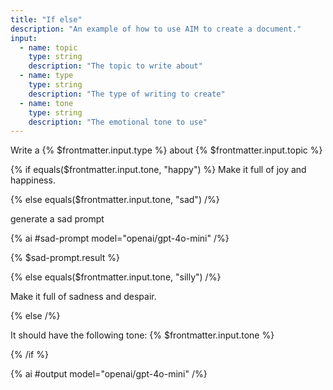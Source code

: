 ```yaml
---
title: "If else"
description: "An example of how to use AIM to create a document."
input:
  - name: topic
    type: string
    description: "The topic to write about"
  - name: type
    type: string
    description: "The type of writing to create"
  - name: tone
    type: string
    description: "The emotional tone to use"
---
```


<!-- 
We can use if-else statements to conditionally run parts of the prompt. When the prompt is ran only the matching block will be included.

If blocks can compare values in the following ways:

*   **Match** — does the first value equal the 2nd value
    
*   **Contains** — does the search value appear in the input
    
*   **Relative** — how does the 1st value compare to the 2nd value based on the chosen comparison
    

If the if expression evaluates to true that block will be included. If no if expressions match the 'else' block will be ran instead. 
-->

Write a {% $frontmatter.input.type %} about {% $frontmatter.input.topic %}

{% if equals($frontmatter.input.tone, "happy") %}
  Make it full of joy and happiness. 

  {% else equals($frontmatter.input.tone, "sad") /%}

  generate a sad prompt

  {% ai #sad-prompt model="openai/gpt-4o-mini" /%}

  {% $sad-prompt.result %}

  {% else equals($frontmatter.input.tone, "silly") /%}

  Make it full of sadness and despair. 

  {% else /%}

  It should have the following tone: {% $frontmatter.input.tone %}

{% /if %}

{% ai #output model="openai/gpt-4o-mini" /%}